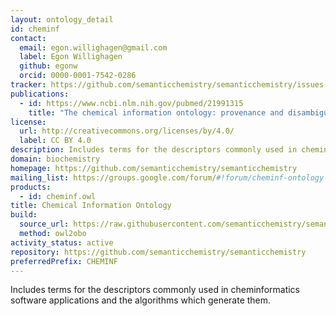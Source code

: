 ```yaml
---
layout: ontology_detail
id: cheminf
contact:
  email: egon.willighagen@gmail.com
  label: Egon Willighagen
  github: egonw
  orcid: 0000-0001-7542-0286
tracker: https://github.com/semanticchemistry/semanticchemistry/issues
publications: 
  - id: https://www.ncbi.nlm.nih.gov/pubmed/21991315
    title: "The chemical information ontology: provenance and disambiguation for chemical data on the biological semantic web" 
license:
  url: http://creativecommons.org/licenses/by/4.0/
  label: CC BY 4.0
description: Includes terms for the descriptors commonly used in cheminformatics software applications and the algorithms which generate them.
domain: biochemistry
homepage: https://github.com/semanticchemistry/semanticchemistry
mailing_list: https://groups.google.com/forum/#!forum/cheminf-ontology
products:
  - id: cheminf.owl
title: Chemical Information Ontology
build:
  source_url: https://raw.githubusercontent.com/semanticchemistry/semanticchemistry/master/ontology/cheminf.owl
  method: owl2obo
activity_status: active
repository: https://github.com/semanticchemistry/semanticchemistry
preferredPrefix: CHEMINF
---
```


Includes terms for the descriptors commonly used in cheminformatics software applications and the algorithms which generate them.
